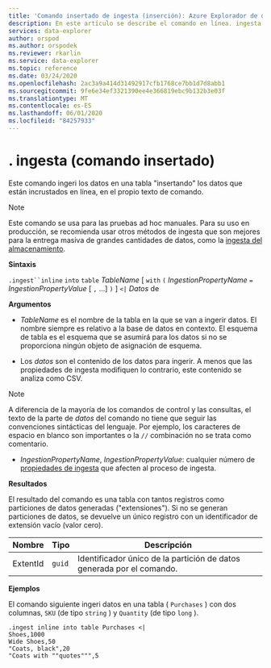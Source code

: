 ```yaml
---
title: 'Comando insertado de ingesta (inserción): Azure Explorador de datos'
description: En este artículo se describe el comando en línea. ingesta (inserción)
services: data-explorer
author: orspod
ms.author: orspodek
ms.reviewer: rkarlin
ms.service: data-explorer
ms.topic: reference
ms.date: 03/24/2020
ms.openlocfilehash: 2ac3a9a414d31492917cfb1768ce7bb1d7d8abb1
ms.sourcegitcommit: 9fe6e34ef3321390ee4e366819ebc9b132b3e03f
ms.translationtype: MT
ms.contentlocale: es-ES
ms.lasthandoff: 06/01/2020
ms.locfileid: "84257933"
---
```

# <a name="ingest-inline-command-push"></a>. ingesta (comando insertado)

Este comando ingeri los datos en una tabla "insertando" los datos que están incrustados en línea, en el propio texto de comando.

> [!NOTE]
> Este comando se usa para las pruebas ad hoc manuales.
> Para su uso en producción, se recomienda usar otros métodos de ingesta que son mejores para la entrega masiva de grandes cantidades de datos, como la [ingesta del almacenamiento](./ingest-from-storage.md).

**Sintaxis**

`.ingest``inline` `into` `table` *TableName* [ `with` `(` *IngestionPropertyName* `=` *IngestionPropertyValue* [ `,` ...] `)` ] `<|` *Datos* de

**Argumentos**

* *TableName* es el nombre de la tabla en la que se van a ingerir datos.
  El nombre siempre es relativo a la base de datos en contexto.
  El esquema de tabla es el esquema que se asumirá para los datos si no se proporciona ningún objeto de asignación de esquema.

* Los *datos* son el contenido de los datos para ingerir. A menos que las propiedades de ingesta modifiquen lo contrario, este contenido se analiza como CSV.
 
> [!NOTE]
> A diferencia de la mayoría de los comandos de control y las consultas, el texto de la parte de *datos* del comando no tiene que seguir las convenciones sintácticas del lenguaje. Por ejemplo, los caracteres de espacio en blanco son importantes o la `//` combinación no se trata como comentario.

* *IngestionPropertyName*, *IngestionPropertyValue*: cualquier número de [propiedades de ingesta](../../../ingestion-properties.md) que afecten al proceso de ingesta.

**Resultados**

El resultado del comando es una tabla con tantos registros como particiones de datos generadas ("extensiones").
Si no se generan particiones de datos, se devuelve un único registro con un identificador de extensión vacío (valor cero).

|Nombre       |Tipo      |Descripción                                                 |
|-----------|----------|------------------------------------------------------------|
|ExtentId   |`guid`    |Identificador único de la partición de datos generada por el comando.|

**Ejemplos**

El comando siguiente ingeri datos en una tabla ( `Purchases` ) con dos columnas, `SKU` (de tipo `string` ) y `Quantity` (de tipo `long` ).

```kusto
.ingest inline into table Purchases <|
Shoes,1000
Wide Shoes,50
"Coats, black",20
"Coats with ""quotes""",5
```

<!--
You can generate inline ingests commands using the Kusto.Data client library. 
(Note that compression does let you embed new lines in quoted fields) 

    Kusto.Data.Common.CslCommandGenerator.GenerateTableIngestPushCommand(tableName, compressed: true, csvData: csvStream);

-->
